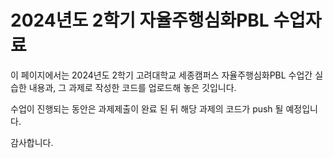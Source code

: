 # 2024년도 2학기 자율주행심화PBL 수업자료

이 페이지에서는 2024년도 2학기 고려대학교 세종캠퍼스 자율주행심화PBL 수업간 실습한 내용과, 그 과제로 작성한 코드를 업로드해 놓은 깃입니다.

수업이 진행되는 동안은 과제제출이 완료 된 뒤 해당 과제의 코드가 push 될 예정입니다.

감사합니다.
